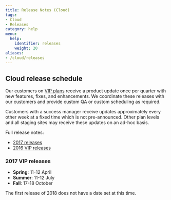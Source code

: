 ```yaml
---
title: Release Notes (Cloud)
tags:
- Cloud
- Releases
category: help
menu:
  help:
    identifier: releases
    weight: 20
aliases:
- /cloud/releases
---
```


## Cloud release schedule

Our customers on [VIP plans](https://vanillaforums.com/plans) receive a product update once per quarter with new features, fixes, and enhancements. We coordinate these releases with our customers and provide custom QA or custom scheduling as required.

Customers with a success manager receive updates approximately every other week at a fixed time which is not pre-announced. Other plan levels and all staging sites may receive these updates on an ad-hoc basis.

Full release notes:

* [2017 releases](/cloud/releases/2017)
* [2016 VIP releases](/cloud/releases/2016)

### 2017 VIP releases

* **Spring**: 11-12 April
* **Summer**: 11-12 July
* **Fall**: 17-18 October

The first release of 2018 does not have a date set at this time.
